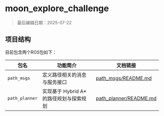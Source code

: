 # moon_explore_challenge

> 最后编辑日期：2025-07-22

## 项目结构

目前包含两个ROS包如下： 

| 包名           | 功能简介                      | 文档链接                                           |
| -------------- | ----------------------------- | -------------------------------------------------- |
| `path_msgs`    | 定义路径相关的消息与服务接口  | [path_msgs/README.md](./path_msgs/README.md)       |
| `path_planner` | 实现基于 Hybrid A* 的路径规划与探索规划 | [path_planner/README.md](./path_planner/README.md) |

